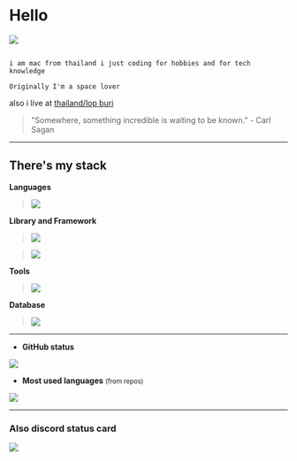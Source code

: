 # Hello

![](https://komarev.com/ghpvc/?username=Mayumi767&label=Profile%20views&color=ff69b4)

```

i am mac from thailand i just coding for hobbies and for tech knowledge

Originally I'm a space lover

```

also i live at [thailand/lop buri](https://www.google.com/maps/place/14.79808,100.65397)<br>



> "Somewhere, something incredible is waiting to be known." - Carl Sagan





---

## There's my stack

**Languages**<br />

> ![](https://skillicons.dev/icons?i=js,py,css,html&theme=dark)<br />

**Library and Framework**

> ![](https://skillicons.dev/icons?i=vue,react&theme=dark)

> ![](https://skillicons.dev/icons?i=flask&theme=dark)

**Tools**<br />

> ![](https://skillicons.dev/icons?i=git,nginx,vim,neovim,vite&theme=dark)

**Database**<br />

> ![](https://skillicons.dev/icons?i=sqlite,postgres,redis&theme=dark)

---

- **GitHub status**<br />

<img src="https://github-readme-stats.vercel.app/api?username=Mayumi767&show_icons=true&theme=jolly&count_private=true" /> 

- **Most used languages** <small>(from repos)</small>

<img src="https://github-readme-stats.vercel.app/api/top-langs/?username=Mayumi767&theme=tokyonight&hide_border=false&include_all_commits=true&count_private=true&layout=compact" />

---

### Also discord status card

![](https://lanyard.cnrad.dev/api/829156179803504670?theme=dark&borderRadius=35px&bg=3d223c)

  
